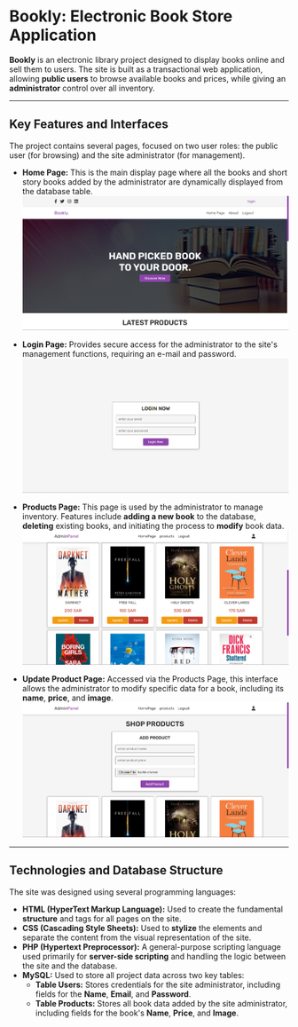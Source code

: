 # Bookly: Electronic Book Store Application

**Bookly** is an electronic library project designed to display books online and sell them to users. The site is built as a transactional web application, allowing **public users** to browse available books and prices, while giving an **administrator** control over all inventory.

***

## Key Features and Interfaces

The project contains several pages, focused on two user roles: the public user (for browsing) and the site administrator (for management).

* **Home Page:** This is the main display page where all the books and short story books added by the administrator are dynamically displayed from the database table.
![Screenshot of the Bookly Home Page](images/home_page.png)

* **Login Page:** Provides secure access for the administrator to the site's management functions, requiring an e-mail and password.
![Screenshot of the Bookly Login Page](images/login_page.png)

* **Products Page:** This page is used by the administrator to manage inventory. Features include **adding a new book** to the database, **deleting** existing books, and initiating the process to **modify** book data.
![Screenshot of the Bookly Products Page Admin Panel](images/products_page.png)

* **Update Product Page:** Accessed via the Products Page, this interface allows the administrator to modify specific data for a book, including its **name**, **price**, and **image**.
![Screenshot of the Update Product Page](images/update_page.png)

***

## Technologies and Database Structure

The site was designed using several programming languages:

* **HTML (HyperText Markup Language):** Used to create the fundamental **structure** and tags for all pages on the site.
* **CSS (Cascading Style Sheets):** Used to **stylize** the elements and separate the content from the visual representation of the site.
* **PHP (Hypertext Preprocessor):** A general-purpose scripting language used primarily for **server-side scripting** and handling the logic between the site and the database.
* **MySQL:** Used to store all project data across two key tables:
    * **Table Users:** Stores credentials for the site administrator, including fields for the **Name**, **Email**, and **Password**.
    * **Table Products:** Stores all book data added by the site administrator, including fields for the book's **Name**, **Price**, and **Image**.
